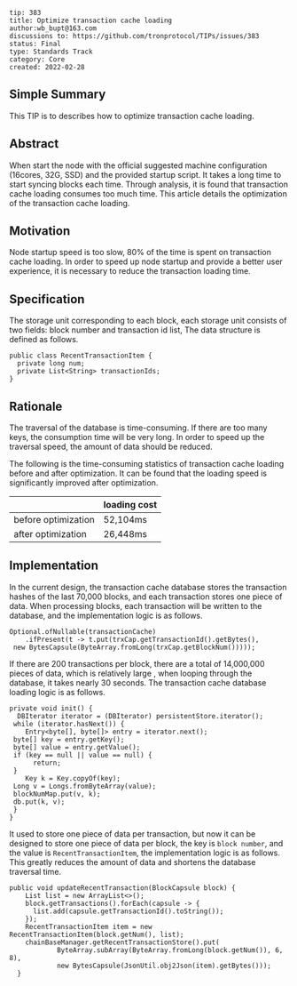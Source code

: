 ```
tip: 383
title: Optimize transaction cache loading
author:wb_bupt@163.com
discussions to: https://github.com/tronprotocol/TIPs/issues/383
status: Final
type: Standards Track
category: Core
created: 2022-02-28
```

## Simple Summary
This TIP is to describes how to optimize transaction cache loading.

## Abstract
When start the node with the official suggested machine configuration (16cores, 32G, SSD) and the provided startup script. It takes a long time to start syncing blocks each time. Through analysis, it is found that transaction cache loading consumes too much time. This article details the optimization of the transaction cache loading.

## Motivation
Node startup speed is too slow, 80% of the time is spent on transaction cache loading. In order to speed up node startup and provide a better user experience, it is necessary to reduce the transaction loading time. 

## Specification
The storage unit corresponding to each block, each storage unit consists of two fields: block number and transaction id list, The data structure is defined as follows.
```
public class RecentTransactionItem {
  private long num;
  private List<String> transactionIds;
}
```
## Rationale
The traversal of the database is time-consuming. If there are too many keys, the consumption time will be very long. In order to speed up the traversal speed, the amount of data should be reduced.

The following is the time-consuming statistics of transaction cache loading before and after optimization. It can be found that the loading speed is significantly improved after optimization.

|                                        | loading cost   | 
| ---------------------- | -------------- |
| before optimization      |  52,104ms       |
| after optimization         |  26,448ms      | 

## Implementation
In the current design, the transaction cache database stores the transaction hashes of the last 70,000 blocks, and each transaction stores one piece of data. When processing blocks, each transaction will be written to the database, and the implementation logic is as follows.
```
Optional.ofNullable(transactionCache)
    .ifPresent(t -> t.put(trxCap.getTransactionId().getBytes(),
 new BytesCapsule(ByteArray.fromLong(trxCap.getBlockNum()))));
```
If there are 200 transactions per block, there are a total of 14,000,000 pieces of data, which is relatively large , when looping through the database, it takes nearly 30 seconds. The transaction cache database loading logic is as follows.
```
private void init() {
  DBIterator iterator = (DBIterator) persistentStore.iterator();
 while (iterator.hasNext()) {
    Entry<byte[], byte[]> entry = iterator.next();
 byte[] key = entry.getKey();
 byte[] value = entry.getValue();
 if (key == null || value == null) {
      return;
 }
    Key k = Key.copyOf(key);
 Long v = Longs.fromByteArray(value);
 blockNumMap.put(v, k);
 db.put(k, v);
 }
}
```

It used to store one piece of data per transaction, but now it can be designed to store one piece of data per block, the key is `block number`, and the value is `RecentTransactionItem`, the implementation logic is as follows. This greatly reduces the amount of data and shortens the database traversal time.
```
public void updateRecentTransaction(BlockCapsule block) {
    List list = new ArrayList<>();
    block.getTransactions().forEach(capsule -> {
      list.add(capsule.getTransactionId().toString());
    });
    RecentTransactionItem item = new RecentTransactionItem(block.getNum(), list);
    chainBaseManager.getRecentTransactionStore().put(
            ByteArray.subArray(ByteArray.fromLong(block.getNum()), 6, 8),
            new BytesCapsule(JsonUtil.obj2Json(item).getBytes()));
  }
```
